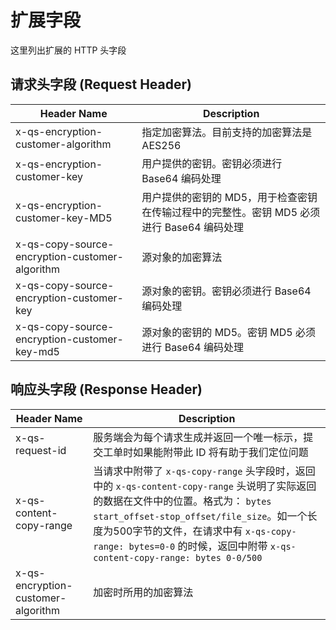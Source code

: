 ---
---
# 扩展字段

这里列出扩展的 HTTP 头字段

## 请求头字段 (Request Header)

| Header Name | Description |
| --- | --- |
| x-qs-encryption-customer-algorithm | 指定加密算法。目前支持的加密算法是 AES256 |
| x-qs-encryption-customer-key | 用户提供的密钥。密钥必须进行 Base64 编码处理 |
| x-qs-encryption-customer-key-MD5 | 用户提供的密钥的 MD5，用于检查密钥在传输过程中的完整性。密钥 MD5 必须进行 Base64 编码处理 |
| x-qs-copy-source-encryption-customer-algorithm | 源对象的加密算法 |
| x-qs-copy-source-encryption-customer-key | 源对象的密钥。密钥必须进行 Base64 编码处理 |
| x-qs-copy-source-encryption-customer-key-md5 | 源对象的密钥的 MD5。密钥 MD5 必须进行 Base64 编码处理 |

## 响应头字段 (Response Header)

| Header Name | Description |
| --- | --- |
| x-qs-request-id | 服务端会为每个请求生成并返回一个唯一标示，提交工单时如果能附带此 ID 将有助于我们定位问题 |
| x-qs-content-copy-range |  当请求中附带了 `x-qs-copy-range` 头字段时，返回中的 `x-qs-content-copy-range` 头说明了实际返回的数据在文件中的位置。格式为： `bytes start_offset-stop_offset/file_size`。如一个长度为500字节的文件，在请求中有 `x-qs-copy-range: bytes=0-0` 的时候，返回中附带 `x-qs-content-copy-range: bytes 0-0/500` |
| x-qs-encryption-customer-algorithm | 加密时所用的加密算法 |
